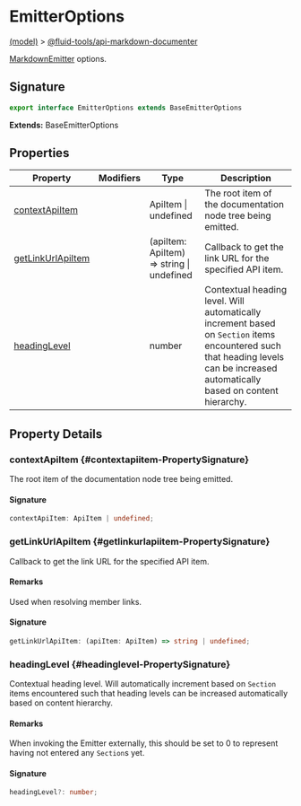 
# EmitterOptions

[(model)](./index) &gt; [@fluid-tools/api-markdown-documenter](./api-markdown-documenter)

[MarkdownEmitter](./api-markdown-documenter/markdownemitter-class) options.

## Signature

```typescript
export interface EmitterOptions extends BaseEmitterOptions 
```
<b>Extends:</b> BaseEmitterOptions


## Properties

|  Property | Modifiers | Type | Description |
|  --- | --- | --- | --- |
|  [contextApiItem](./api-markdown-documenter/emitteroptions-interface#contextapiitem-PropertySignature) |  | ApiItem \| undefined | The root item of the documentation node tree being emitted. |
|  [getLinkUrlApiItem](./api-markdown-documenter/emitteroptions-interface#getlinkurlapiitem-PropertySignature) |  | (apiItem: ApiItem) =&gt; string \| undefined | Callback to get the link URL for the specified API item. |
|  [headingLevel](./api-markdown-documenter/emitteroptions-interface#headinglevel-PropertySignature) |  | number | Contextual heading level. Will automatically increment based on <code>Section</code> items encountered such that heading levels can be increased automatically based on content hierarchy. |

## Property Details

### contextApiItem {#contextapiitem-PropertySignature}

The root item of the documentation node tree being emitted.

#### Signature

```typescript
contextApiItem: ApiItem | undefined;
```

### getLinkUrlApiItem {#getlinkurlapiitem-PropertySignature}

Callback to get the link URL for the specified API item.

#### Remarks

Used when resolving member links.

#### Signature

```typescript
getLinkUrlApiItem: (apiItem: ApiItem) => string | undefined;
```

### headingLevel {#headinglevel-PropertySignature}

Contextual heading level. Will automatically increment based on `Section` items encountered such that heading levels can be increased automatically based on content hierarchy.

#### Remarks

When invoking the Emitter externally, this should be set to 0 to represent having not entered any `Section`<!-- -->s yet.

#### Signature

```typescript
headingLevel?: number;
```
